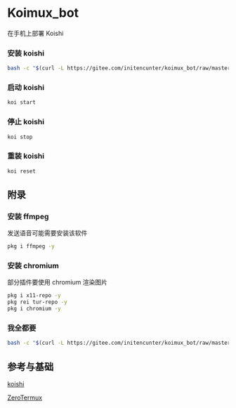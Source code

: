 # Koimux_bot

在手机上部署 Koishi

### 安装 koishi

```bash
bash -c "$(curl -L https://gitee.com/initencunter/koimux_bot/raw/master/script/koishi.sh)"
```

### 启动 koishi
```bash
koi start
```

### 停止 koishi
```bash
koi stop
```

### 重装 koishi
```bash
koi reset
```

## 附录

### 安装 ffmpeg

发送语音可能需要安装该软件
```bash
pkg i ffmpeg -y
```
### 安装 chromium

部分插件要使用 chromium 渲染图片
```bash
pkg i x11-repo -y
pkg rei tur-repo -y
pkg i chromium -y
```

### 我全都要

```bash
bash -c "$(curl -L https://gitee.com/initencunter/koimux_bot/raw/master/script/full.sh)"
```

## 参考与基础

[koishi](https://github.com/koishijs/koishi)

[ZeroTermux](https://od.ixcmstudio.cn/repository/main/ZeroTermux/)